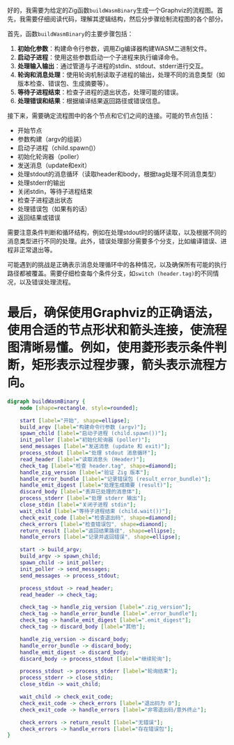 好的，我需要为给定的Zig函数`buildWasmBinary`生成一个Graphviz的流程图。首先，我需要仔细阅读代码，理解其逻辑结构，然后分步骤绘制流程图的各个部分。

首先，函数`buildWasmBinary`的主要步骤包括：

1. **初始化参数**：构建命令行参数，调用Zig编译器构建WASM二进制文件。
2. **启动子进程**：使用这些参数启动一个子进程来执行编译命令。
3. **处理输入输出**：通过管道与子进程的stdin、stdout、stderr进行交互。
4. **轮询和消息处理**：使用轮询机制读取子进程的输出，处理不同的消息类型（如版本检查、错误包、生成摘要等）。
5. **等待子进程结束**：检查子进程的退出状态，处理可能的错误。
6. **处理错误和结果**：根据编译结果返回路径或错误信息。

接下来，需要确定流程图中的各个节点和它们之间的连接。可能的节点包括：

- 开始节点
- 参数构建（argv的组装）
- 启动子进程（child.spawn()）
- 初始化轮询器（poller）
- 发送消息（update和exit）
- 处理stdout的消息循环（读取header和body，根据tag处理不同消息类型）
- 处理stderr的输出
- 关闭stdin，等待子进程结束
- 检查子进程退出状态
- 处理错误包（如果有的话）
- 返回结果或错误

需要注意条件判断和循环结构，例如在处理stdout时的循环读取，以及根据不同的消息类型进行不同的处理。此外，错误处理部分需要多个分支，比如编译错误、进程非正常退出等。

可能遇到的挑战是正确表示消息处理循环中的各种情况，以及确保所有可能的执行路径都被覆盖。需要仔细检查每个条件分支，如`switch (header.tag)`的不同情况，以及错误处理流程。

最后，确保使用Graphviz的正确语法，使用合适的节点形状和箭头连接，使流程图清晰易懂。例如，使用菱形表示条件判断，矩形表示过程步骤，箭头表示流程方向。
================================================
```dot
digraph buildWasmBinary {
    node [shape=rectangle, style=rounded];

    start [label="开始", shape=ellipse];
    build_argv [label="构建命令行参数 (argv)"];
    spawn_child [label="启动子进程 (child.spawn())"];
    init_poller [label="初始化轮询器 (poller)"];
    send_messages [label="发送消息 (update 和 exit)"];
    process_stdout [label="处理 stdout 消息循环"];
    read_header [label="读取消息头 (Header)"];
    check_tag [label="检查 header.tag", shape=diamond];
    handle_zig_version [label="验证 Zig 版本"];
    handle_error_bundle [label="记录错误包 (result_error_bundle)"];
    handle_emit_digest [label="处理生成摘要 (result)"];
    discard_body [label="丢弃已处理的消息体"];
    process_stderr [label="处理 stderr 输出"];
    close_stdin [label="关闭子进程 stdin"];
    wait_child [label="等待子进程结束 (child.wait())"];
    check_exit_code [label="检查退出码", shape=diamond];
    check_errors [label="检查错误包", shape=diamond];
    return_result [label="返回结果路径", shape=ellipse];
    handle_errors [label="记录并返回错误", shape=ellipse];

    start -> build_argv;
    build_argv -> spawn_child;
    spawn_child -> init_poller;
    init_poller -> send_messages;
    send_messages -> process_stdout;

    process_stdout -> read_header;
    read_header -> check_tag;

    check_tag -> handle_zig_version [label=".zig_version"];
    check_tag -> handle_error_bundle [label=".error_bundle"];
    check_tag -> handle_emit_digest [label=".emit_digest"];
    check_tag -> discard_body [label="其他"];

    handle_zig_version -> discard_body;
    handle_error_bundle -> discard_body;
    handle_emit_digest -> discard_body;
    discard_body -> process_stdout [label="继续轮询"];

    process_stdout -> process_stderr [label="轮询结束"];
    process_stderr -> close_stdin;
    close_stdin -> wait_child;

    wait_child -> check_exit_code;
    check_exit_code -> check_errors [label="退出码为 0"];
    check_exit_code -> handle_errors [label="非零退出码/意外终止"];

    check_errors -> return_result [label="无错误"];
    check_errors -> handle_errors [label="存在错误包"];
}
```